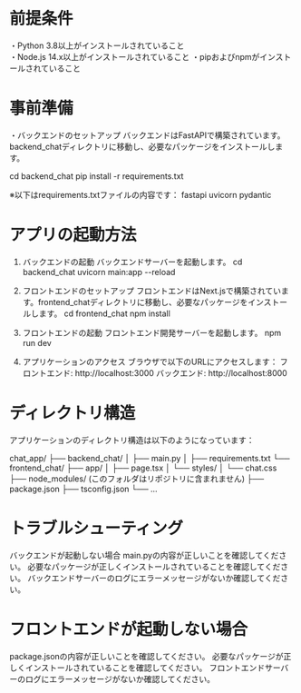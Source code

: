 # 前提条件
・Python 3.8以上がインストールされていること</br>
・Node.js 14.x以上がインストールされていること
・pipおよびnpmがインストールされていること

# 事前準備
・バックエンドのセットアップ
バックエンドはFastAPIで構築されています。
backend_chatディレクトリに移動し、必要なパッケージをインストールします。

cd backend_chat
pip install -r requirements.txt

※以下はrequirements.txtファイルの内容です：
fastapi
uvicorn
pydantic

# アプリの起動方法
1. バックエンドの起動
バックエンドサーバーを起動します。
cd backend_chat
uvicorn main:app --reload

2. フロントエンドのセットアップ
フロントエンドはNext.jsで構築されています。frontend_chatディレクトリに移動し、必要なパッケージをインストールします。
cd frontend_chat
npm install

3. フロントエンドの起動
フロントエンド開発サーバーを起動します。
npm run dev

4. アプリケーションのアクセス
ブラウザで以下のURLにアクセスします：
フロントエンド: http://localhost:3000
バックエンド: http://localhost:8000


# ディレクトリ構造
アプリケーションのディレクトリ構造は以下のようになっています：

chat_app/
├── backend_chat/
│   ├── main.py
│   ├── requirements.txt
└── frontend_chat/
    ├── app/
    │   ├── page.tsx
    │   └── styles/
    │       └── chat.css
    ├── node_modules/ (このフォルダはリポジトリに含まれません)
    ├── package.json
    ├── tsconfig.json
    └── ...

# トラブルシューティング
バックエンドが起動しない場合
main.pyの内容が正しいことを確認してください。
必要なパッケージが正しくインストールされていることを確認してください。
バックエンドサーバーのログにエラーメッセージがないか確認してください。

# フロントエンドが起動しない場合
package.jsonの内容が正しいことを確認してください。
必要なパッケージが正しくインストールされていることを確認してください。
フロントエンドサーバーのログにエラーメッセージがないか確認してください。
